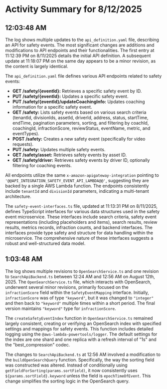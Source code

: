 # Activity Summary for 8/12/2025

## 12:03:48 AM
The log shows multiple updates to the `api_definition.yaml` file, describing an API for safety events.  The most significant changes are additions and modifications to API endpoints and their functionalities.  The first entry at 11:12:39 PM on 8/11/2025 details the initial API definition.  A subsequent update at 11:18:07 PM on the same day appears to be a minor revision, as the content is largely identical.

The `api_definition.yaml` file defines various API endpoints related to safety events:

* **GET /safety/{eventId}:** Retrieves a specific safety event by ID.
* **PUT /safety/{eventId}:** Updates a specific safety event.
* **PUT /safety/{eventId}/updateCoachingInfo:** Updates coaching information for a specific safety event.
* **GET /safety:** Lists safety events based on various search criteria (tenantId, divisionIds, assetId, driverId, address, status, startTime, endTime, pagination parameters, sorting, and filtering by coachId, coachingId, infractionScore, reviewStatus, eventName, metric, and eventTypes).
* **POST /safety:** Creates a new safety event (specifically for video requests).
* **PUT /safety:** Updates multiple safety events.
* **GET /safety/asset:** Retrieves safety events by asset ID.
* **GET /safety/driver:** Retrieves safety events by driver ID, optionally filtering for coaching events.


All endpoints utilize the same `x-amazon-apigateway-integration` pointing to  `'@@API_INTEGRATION_SAFETY_EVENT_API_LAMBDA@@'`, suggesting they are backed by a single AWS Lambda function. The endpoints consistently include `tenantId` and `divisionId` parameters, indicating a multi-tenant architecture.

The `safety-event-interfaces.ts` file, updated at 11:13:31 PM on 8/11/2025, defines TypeScript interfaces for various data structures used in the safety event microservice. These interfaces include search criteria, safety event representations (including placeholders and items), search results, review results, metrics records, infraction counts, and backend interfaces. The interfaces provide type safety and structure for data handling within the microservice.  The comprehensive nature of these interfaces suggests a robust and well-structured data model.


## 1:03:48 AM
The log shows multiple revisions to `OpenSearchService.ts` and one revision to `SearchApiBackend.ts` between 12:24 AM and 12:56 AM on August 12th, 2025.  The `OpenSearchService.ts` file, which interacts with OpenSearch, underwent several minor revisions, primarily focused on the `infractionScore` field within the `SafetyEventMapping` interface.  Initially, `infractionScore` was of type `"keyword"`, but it was changed to `"integer"` and then back to `"keyword"` multiple times within a short period.  The final version maintains `"keyword"` type for `infractionScore`.

The `createSafetyEventIndex` function in `OpenSearchService.ts` remained largely consistent, creating or verifying an OpenSearch index with specified settings and mappings for safety events.  This function includes detailed logging using the `@aws-lambda-powertools/logger`.  The default settings for the index are one shard and one replica with a refresh interval of "1s" and the "best_compression" codec.


The changes to `SearchApiBackend.ts` at 12:56 AM involved a modification to the `buildOpenSearchQuery` function. Specifically, the way the sorting field was constructed was altered.  Instead of conditionally using  `getFieldForSorting(params.sortField)`, it now consistently uses `${params.sortField}.keyword` unless the field is `epochTimeOfEvent`.  This change simplifies the sorting logic in the OpenSearch query.
